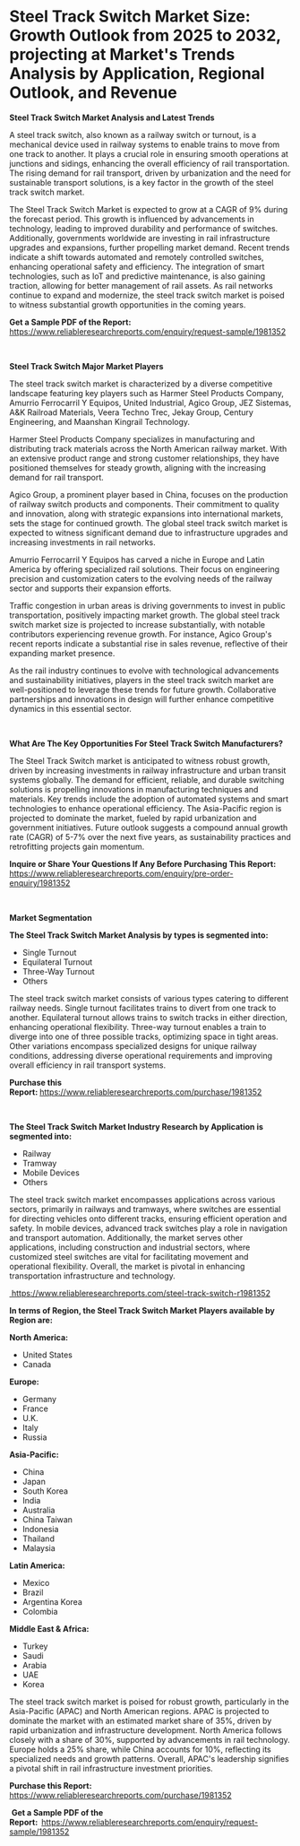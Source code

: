 <p><h1>Steel Track Switch Market Size: Growth Outlook from 2025 to 2032, projecting at Market's Trends Analysis by Application, Regional Outlook, and Revenue</h1></p><p><strong>Steel Track Switch Market Analysis and Latest Trends</strong></p>
<p><p>A steel track switch, also known as a railway switch or turnout, is a mechanical device used in railway systems to enable trains to move from one track to another. It plays a crucial role in ensuring smooth operations at junctions and sidings, enhancing the overall efficiency of rail transportation. The rising demand for rail transport, driven by urbanization and the need for sustainable transport solutions, is a key factor in the growth of the steel track switch market.</p><p>The Steel Track Switch Market is expected to grow at a CAGR of 9% during the forecast period. This growth is influenced by advancements in technology, leading to improved durability and performance of switches. Additionally, governments worldwide are investing in rail infrastructure upgrades and expansions, further propelling market demand. Recent trends indicate a shift towards automated and remotely controlled switches, enhancing operational safety and efficiency. The integration of smart technologies, such as IoT and predictive maintenance, is also gaining traction, allowing for better management of rail assets. As rail networks continue to expand and modernize, the steel track switch market is poised to witness substantial growth opportunities in the coming years.</p></p>
<p><strong>Get a Sample PDF of the Report:&nbsp;</strong> <a href="https://www.reliableresearchreports.com/enquiry/request-sample/1981352?utm_campaign=3077&utm_medium=2&utm_source=Github&utm_content=ia&utm_term=12042025&utm_id=steel-track-switch">https://www.reliableresearchreports.com/enquiry/request-sample/1981352</a></p>
<p>&nbsp;</p>
<p><strong>Steel Track Switch Major Market Players</strong></p>
<p><p>The steel track switch market is characterized by a diverse competitive landscape featuring key players such as Harmer Steel Products Company, Amurrio Ferrocarril Y Equipos, United Industrial, Agico Group, JEZ Sistemas, A&K Railroad Materials, Veera Techno Trec, Jekay Group, Century Engineering, and Maanshan Kingrail Technology. </p><p>Harmer Steel Products Company specializes in manufacturing and distributing track materials across the North American railway market. With an extensive product range and strong customer relationships, they have positioned themselves for steady growth, aligning with the increasing demand for rail transport.</p><p>Agico Group, a prominent player based in China, focuses on the production of railway switch products and components. Their commitment to quality and innovation, along with strategic expansions into international markets, sets the stage for continued growth. The global steel track switch market is expected to witness significant demand due to infrastructure upgrades and increasing investments in rail networks.</p><p>Amurrio Ferrocarril Y Equipos has carved a niche in Europe and Latin America by offering specialized rail solutions. Their focus on engineering precision and customization caters to the evolving needs of the railway sector and supports their expansion efforts.</p><p>Traffic congestion in urban areas is driving governments to invest in public transportation, positively impacting market growth. The global steel track switch market size is projected to increase substantially, with notable contributors experiencing revenue growth. For instance, Agico Group's recent reports indicate a substantial rise in sales revenue, reflective of their expanding market presence.</p><p>As the rail industry continues to evolve with technological advancements and sustainability initiatives, players in the steel track switch market are well-positioned to leverage these trends for future growth. Collaborative partnerships and innovations in design will further enhance competitive dynamics in this essential sector.</p></p>
<p>&nbsp;</p>
<p><strong>What Are The Key Opportunities For Steel Track Switch Manufacturers?</strong></p>
<p><p>The Steel Track Switch market is anticipated to witness robust growth, driven by increasing investments in railway infrastructure and urban transit systems globally. The demand for efficient, reliable, and durable switching solutions is propelling innovations in manufacturing techniques and materials. Key trends include the adoption of automated systems and smart technologies to enhance operational efficiency. The Asia-Pacific region is projected to dominate the market, fueled by rapid urbanization and government initiatives. Future outlook suggests a compound annual growth rate (CAGR) of 5-7% over the next five years, as sustainability practices and retrofitting projects gain momentum.</p></p>
<p><strong>Inquire or Share Your Questions If Any Before Purchasing This Report:</strong> <a href="https://www.reliableresearchreports.com/enquiry/pre-order-enquiry/1981352?utm_campaign=3077&utm_medium=2&utm_source=Github&utm_content=ia&utm_term=12042025&utm_id=steel-track-switch">https://www.reliableresearchreports.com/enquiry/pre-order-enquiry/1981352</a></p>
<p>&nbsp;</p>
<p><strong>Market Segmentation</strong></p>
<p><strong>The Steel Track Switch Market Analysis by types is segmented into:</strong></p>
<p><ul><li>Single Turnout</li><li>Equilateral Turnout</li><li>Three-Way Turnout</li><li>Others</li></ul></p>
<p><p>The steel track switch market consists of various types catering to different railway needs. Single turnout facilitates trains to divert from one track to another. Equilateral turnout allows trains to switch tracks in either direction, enhancing operational flexibility. Three-way turnout enables a train to diverge into one of three possible tracks, optimizing space in tight areas. Other variations encompass specialized designs for unique railway conditions, addressing diverse operational requirements and improving overall efficiency in rail transport systems.</p></p>
<p><strong>Purchase this Report:&nbsp;</strong><a href="https://www.reliableresearchreports.com/purchase/1981352?utm_campaign=3077&utm_medium=2&utm_source=Github&utm_content=ia&utm_term=12042025&utm_id=steel-track-switch">https://www.reliableresearchreports.com/purchase/1981352</a></p>
<p>&nbsp;</p>
<p><strong>The Steel Track Switch Market Industry Research by Application is segmented into:</strong></p>
<p><ul><li>Railway</li><li>Tramway</li><li>Mobile Devices</li><li>Others</li></ul></p>
<p><p>The steel track switch market encompasses applications across various sectors, primarily in railways and tramways, where switches are essential for directing vehicles onto different tracks, ensuring efficient operation and safety. In mobile devices, advanced track switches play a role in navigation and transport automation. Additionally, the market serves other applications, including construction and industrial sectors, where customized steel switches are vital for facilitating movement and operational flexibility. Overall, the market is pivotal in enhancing transportation infrastructure and technology.</p></p>
<p><a href="https://www.reliableresearchreports.com/steel-track-switch-r1981352?utm_campaign=3077&utm_medium=2&utm_source=Github&utm_content=ia&utm_term=12042025&utm_id=steel-track-switch">&nbsp;https://www.reliableresearchreports.com/steel-track-switch-r1981352</a></p>
<p><strong>In terms of Region, the Steel Track Switch Market Players available by Region are:</strong></p>
<p>
    <p> <strong> North America: </strong>
        <ul>
            <li>United States</li>
            <li>Canada</li>
        </ul>
        </p> 
    <p> <strong> Europe: </strong>
        <ul>
            <li>Germany</li>
            <li>France</li>
            <li>U.K.</li>
            <li>Italy</li>
            <li>Russia</li>
        </ul>
        </p> 
    <p> <strong> Asia-Pacific: </strong>
        <ul>
            <li>China</li>
            <li>Japan</li>
            <li>South Korea</li>
            <li>India</li>
            <li>Australia</li>
            <li>China Taiwan</li>
            <li>Indonesia</li>
            <li>Thailand</li>
            <li>Malaysia</li>
        </ul>
        </p> 
    <p> <strong> Latin America: </strong>
        <ul>
            <li>Mexico</li>
            <li>Brazil</li>
            <li>Argentina Korea</li>
            <li>Colombia</li>
        </ul>
        </p> 
    <p> <strong> Middle East & Africa: </strong>
        <ul>
            <li>Turkey</li>
            <li>Saudi</li>
            <li>Arabia</li>
            <li>UAE</li>
            <li>Korea</li>
        </ul>
    </p>
    </p>
<p><p>The steel track switch market is poised for robust growth, particularly in the Asia-Pacific (APAC) and North American regions. APAC is projected to dominate the market with an estimated market share of 35%, driven by rapid urbanization and infrastructure development. North America follows closely with a share of 30%, supported by advancements in rail technology. Europe holds a 25% share, while China accounts for 10%, reflecting its specialized needs and growth patterns. Overall, APAC's leadership signifies a pivotal shift in rail infrastructure investment priorities.</p></p>
<p><strong>Purchase this Report: </strong><a href="https://www.reliableresearchreports.com/purchase/1981352?utm_campaign=3077&utm_medium=2&utm_source=Github&utm_content=ia&utm_term=12042025&utm_id=steel-track-switch">https://www.reliableresearchreports.com/purchase/1981352</a></p>
<p>&nbsp;<strong>Get a Sample PDF of the Report:&nbsp;&nbsp;</strong><a href="https://www.reliableresearchreports.com/enquiry/request-sample/1981352?utm_campaign=3077&utm_medium=2&utm_source=Github&utm_content=ia&utm_term=12042025&utm_id=steel-track-switch">https://www.reliableresearchreports.com/enquiry/request-sample/1981352</a></p>
<p><strong></strong></p>
<p><p></p><p></p><p></p></p>